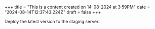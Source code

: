+++
title = "This is a content created on 14-08-2024 at 3:59PM"
date = "2024-08-14T12:37:43.224Z"
draft = false
+++

  Deploy the latest version to the staging server.
        